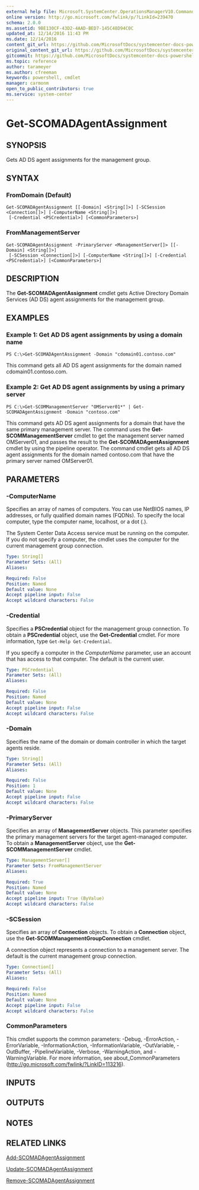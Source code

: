 ```yaml
---
external help file: Microsoft.SystemCenter.OperationsManagerV10.Commands.dll-Help.xml
online version: http://go.microsoft.com/fwlink/p/?LinkId=239470
schema: 2.0.0
ms.assetid: 9BE130CF-43D2-4AAD-BED7-145C48D94C0C
updated_at: 12/14/2016 11:43 PM
ms.date: 12/14/2016
content_git_url: https://github.com/MicrosoftDocs/systemcenter-docs-powershell/blob/master/systemcenter-cmdlets/SystemCenter2016/OperationsManager/v1.0/Get-SCOMADAgentAssignment.md
original_content_git_url: https://github.com/MicrosoftDocs/systemcenter-docs-powershell/blob/master/systemcenter-cmdlets/SystemCenter2016/OperationsManager/v1.0/Get-SCOMADAgentAssignment.md
gitcommit: https://github.com/MicrosoftDocs/systemcenter-docs-powershell/blob/96cd9bd2780eb6b78c540fa00d3b8a4313e3ed40/systemcenter-cmdlets/SystemCenter2016/OperationsManager/v1.0/Get-SCOMADAgentAssignment.md
ms.topic: reference
author: tarameyer
ms.author: cfreeman
keywords: powershell, cmdlet
manager: carmonm
open_to_public_contributors: true
ms.service: system-center
---
```


# Get-SCOMADAgentAssignment

## SYNOPSIS
Gets AD DS agent assignments for the management group.

## SYNTAX

### FromDomain (Default)
```
Get-SCOMADAgentAssignment [[-Domain] <String[]>] [-SCSession <Connection[]>] [-ComputerName <String[]>]
 [-Credential <PSCredential>] [<CommonParameters>]
```

### FromManagementServer
```
Get-SCOMADAgentAssignment -PrimaryServer <ManagementServer[]> [[-Domain] <String[]>]
 [-SCSession <Connection[]>] [-ComputerName <String[]>] [-Credential <PSCredential>] [<CommonParameters>]
```

## DESCRIPTION
The **Get-SCOMADAgentAssignment** cmdlet gets Active Directory Domain Services (AD DS) agent assignments for the management group.

## EXAMPLES

### Example 1: Get AD DS agent assignments by using a domain name
```
PS C:\>Get-SCOMADAgentAssignment -Domain "cdomain01.contoso.com"
```

This command gets all AD DS agent assignments for the domain named cdomain01.contoso.com.

### Example 2: Get AD DS agent assignments by using a primary server
```
PS C:\>Get-SCOMManagementServer "OMServer01*" | Get-SCOMADAgentAssignment -Domain "contoso.com"
```

This command gets AD DS agent assignments for a domain that have the same primary management server.
The command uses the **Get-SCOMManagementServer** cmdlet to get the management server named OMServer01, and passes the result to the **Get-SCOMADAgentAssignment** cmdlet by using the pipeline operator.
The command cmdlet gets all AD DS agent assignments for the domain named contoso.com that have the primary server named OMServer01.

## PARAMETERS

### -ComputerName
Specifies an array of names of computers.
You can use NetBIOS names, IP addresses, or fully qualified domain names (FQDNs).
To specify the local computer, type the computer name, localhost, or a dot (.).

The System Center Data Access service must be running on the computer.
If you do not specify a computer, the cmdlet uses the computer for the current management group connection.

```yaml
Type: String[]
Parameter Sets: (All)
Aliases: 

Required: False
Position: Named
Default value: None
Accept pipeline input: False
Accept wildcard characters: False
```

### -Credential
Specifies a **PSCredential** object for the management group connection.
To obtain a **PSCredential** object, use the **Get-Credential** cmdlet.
For more information, type `Get-Help Get-Credential`.

If you specify a computer in the *ComputerName* parameter, use an account that has access to that computer.
The default is the current user.

```yaml
Type: PSCredential
Parameter Sets: (All)
Aliases: 

Required: False
Position: Named
Default value: None
Accept pipeline input: False
Accept wildcard characters: False
```

### -Domain
Specifies the name of the domain or domain controller in which the target agents reside.

```yaml
Type: String[]
Parameter Sets: (All)
Aliases: 

Required: False
Position: 1
Default value: None
Accept pipeline input: False
Accept wildcard characters: False
```

### -PrimaryServer
Specifies an array of **ManagementServer** objects.
This parameter specifies the primary management servers for the target agent-managed computer.
To obtain a **ManagementServer** object, use the **Get-SCOMManagementServer** cmdlet.

```yaml
Type: ManagementServer[]
Parameter Sets: FromManagementServer
Aliases: 

Required: True
Position: Named
Default value: None
Accept pipeline input: True (ByValue)
Accept wildcard characters: False
```

### -SCSession
Specifies an array of **Connection** objects.
To obtain a **Connection** object, use the **Get-SCOMManagementGroupConnection** cmdlet.

A connection object represents a connection to a management server.
The default is the current management group connection.

```yaml
Type: Connection[]
Parameter Sets: (All)
Aliases: 

Required: False
Position: Named
Default value: None
Accept pipeline input: False
Accept wildcard characters: False
```

### CommonParameters
This cmdlet supports the common parameters: -Debug, -ErrorAction, -ErrorVariable, -InformationAction, -InformationVariable, -OutVariable, -OutBuffer, -PipelineVariable, -Verbose, -WarningAction, and -WarningVariable. For more information, see about_CommonParameters (http://go.microsoft.com/fwlink/?LinkID=113216).

## INPUTS

## OUTPUTS

## NOTES

## RELATED LINKS

[Add-SCOMADAgentAssignment](xref:SystemCenter2016/OperationsManager/v1.0/Add-SCOMADAgentAssignment.md)

[Update-SCOMADAgentAssignment](xref:SystemCenter2016/OperationsManager/v1.0/Update-SCOMADAgentAssignment.md)

[Remove-SCOMADAgentAssignment](xref:SystemCenter2016/OperationsManager/v1.0/Remove-SCOMADAgentAssignment.md)

